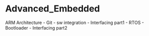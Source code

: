 # Advanced_Embedded
ARM Architecture - Git - sw integration - Interfacing part1 - RTOS - Bootloader - Interfacing part2
